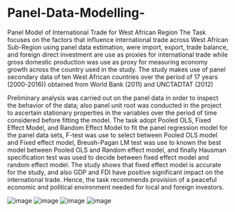 # Panel-Data-Modelling-
Panel Model of International Trade for West African Region 
The Task focuses on the factors that influence international trade across West African Sub-Region using panel data estimation, were import, export, trade balance, and foreign direct investment are use as proxies for international trade while gross domestic production was use as proxy for measuring economy growth across the country used in the study. The study makes use of panel secondary data of ten West African countries over the period of 17 years (2000-2016)) obtained from World Bank (2011) and UNCTADTAT (2012)

Preliminary analysis was carried out on the panel data in order to inspect the behavior of the data; also panel unit root was conducted in the project to ascertain stationary properties in the variables over the period of time considered before fitting the model. The task adopt Pooled OLS, Fixed Effect Model, and Random Effect Model to fit the panel regression model for the panel data sets, F-test was use to select between Pooled OLS model and Fixed effect model, Breush-Pagan LM test was use to known the best model between Pooled OLS and Random effect model, and finally Hausman specification test was used to decide between fixed effect model and random effect model. The study shows that fixed effect model is accurate for the study, and also GDP and FDI have positive significant impact on the international trade. Hence, the task recommends provision of a peaceful economic and political environment needed for local and foreign investors.

![image](https://user-images.githubusercontent.com/84411373/141646966-121141f7-50d7-41a3-860f-66adcae6e98d.png)
![image](https://user-images.githubusercontent.com/84411373/141646977-bc03d022-8605-4a94-bb41-202d774e854c.png)
![image](https://user-images.githubusercontent.com/84411373/141647008-d1aef8e3-77bd-43bf-bd0a-80206867d2df.png)
![image](https://user-images.githubusercontent.com/84411373/141647030-1f071bb0-03d9-46d5-95df-f83f2215f8b7.png)
